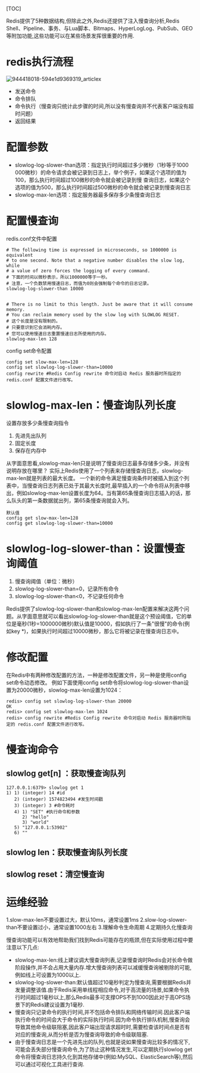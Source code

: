 [TOC]

Redis提供了5种数据结构,但除此之外,Redis还提供了注入慢查询分析,Redis Shell、Pipeline、事务、与Lua脚本、Bitmaps、HyperLogLog、PubSub、GEO等附加功能,这些功能可以在某些场景发挥很重要的作用.

# redis执行流程
![944418018-594e1d9369319_articlex](https://gitee.com/caijingquan/imagebed/raw/master/1610693253_20191127102247812_1786991374.png)

+ 发送命令
+ 命令排队
+ 命令执行（慢查询只统计此步骤的时间,所以没有慢查询并不代表客户端没有超时问题）
+ 返回结果

# 配置参数
+ slowlog-log-slower-than选项：指定执行时间超过多少微秒（1秒等于1000 000微秒）的命令请求会被记录到日志上，举个例子，如果这个选项的值为100，那么执行时间超过100微秒的命令就会被记录到慢 查询日志，如果这个选项的值为500，那么执行时间超过500微秒的命令就会被记录到慢查询日志
+ slowlog-max-len选项：指定服务器最多保存多少条慢查询日志

# 配置慢查询
redis.conf文件中配置
```
# The following time is expressed in microseconds, so 1000000 is equivalent
# to one second. Note that a negative number disables the slow log, while
# a value of zero forces the logging of every command.
# 下面的时间以微秒表示，所以1000000等于一秒。
# 注意，一个负数禁用慢速日志，而值为0则会强制每个命令的日志记录。
slowlog-log-slower-than 10000


# There is no limit to this length. Just be aware that it will consume memory.
# You can reclaim memory used by the slow log with SLOWLOG RESET.
# 这个长度是没有限制的。
# 只要意识到它会消耗内存。
# 您可以使用慢速日志重置慢速日志所使用的内存。
slowlog-max-len 128
```
config set命令配置
```
config set slow-max-len=128
config set slowlog-log-slower-than=10000
config rewrite #Redis Config rewrite 命令对启动 Redis 服务器时所指定的 redis.conf 配置文件进行改写。
```

# slowlog-max-len：慢查询队列长度
设置存放多少条慢查询指令
1. 先进先出队列
2. 固定长度
3. 保存在内存中

从字面意思看,slowlog-max-len只是说明了慢查询日志最多存储多少条，并没有说明存放在哪里？
实际上Redis使用了一个列表来存储慢查询日志，slowlog-max-len就是列表的最大长度。
一个新的命令满足慢查询条件时被插入到这个列表中，当慢查询日志列表已处于其最大长度时,最早插入的一个命令将从列表中移出，例如slowlog-max-len设置长度为64。当有第65条慢查询日志插入的话，那么队头的第一条数据就出列，第65条慢查询就会入列。
```
默认值
config get slow-max-len=128
config get slowlog-log-slower-than=10000
```

# slowlog-log-slower-than：设置慢查询阈值
1. 慢查询阈值（单位：微秒）
2. slowlog-log-slower-than=0，记录所有命令
3. slowlog-log-slower-than<0，不记录任何命令

Redis提供了slowlog-log-slower-than和slowlog-max-len配置来解决这两个问题。从字面意思就可以看出slowlog-log-slower-than就是这个预设阈值，它的单位是毫秒(1秒=1000000微秒)默认值是10000，假如执行了一条"很慢"的命令(例如key *)，如果执行时间超过10000微秒，那么它将被记录在慢查询日志中。

# 修改配置
在Redis中有两种修改配置的方法，一种是修改配置文件，另一种是使用config set命令动态修改。
例如下面使用config set命令将slowlog-log-slower-than设置为20000微秒，slowlog-max-len设置为1024：
```
redis> config set slowlog-log-slower-than 20000
OK
redis> config set slowlog-max-len 1024
redis> config rewrite #Redis Config rewrite 命令对启动 Redis 服务器时所指定的 redis.conf 配置文件进行改写。
```

# 慢查询命令
## slowlog get[n] ：获取慢查询队列
```
127.0.0.1:6379> slowlog get 1
1) 1) (integer) 14 #id
   2) (integer) 1574823494 #发生时间戳
   3) (integer) 3 #命令耗时
   4) 1) "SET" #执行命令和参数
      2) "hello"
      3) "world"
   5) "127.0.0.1:53902"
   6) ""
```
## slowlog len：获取慢查询队列长度
## slowlog reset：清空慢查询

# 运维经验
1.slow-max-len不要设置过大，默认10ms，通常设置1ms
2.slow-log-slower-than不要设置过小，通常设置1000左右
3.理解命令生命周期
4.定期持久化慢查询


慢查询功能可以有效地帮助我们找到Redis可能存在的瓶颈,但在实际使用过程中要注意以下几点:
+ slowlog-max-len:线上建议调大慢查询列表,记录慢查询时Redis会对长命令做阶段操作,并不会占用大量内存.增大慢查询列表可以减缓慢查询被剔除的可能,例如线上可设置为1000以上.
+ slowlog-log-slower-than:默认值超过10毫秒判定为慢查询,需要根据Redis并发量调整该值.由于Redis采用单线程相应命令,对于高流量的场景,如果命令执行时间超过1毫秒以上,那么Redis最多可支撑OPS不到1000因此对于高OPS场景下的Redis建议设置为1毫秒.
+ 慢查询只记录命令的执行时间,并不包括命令排队和网络传输时间.因此客户端执行命令的时间会大于命令的实际执行时间.因为命令执行排队机制,慢查询会导致其他命令级联阻塞,因此客户端出现请求超时时,需要检查该时间点是否有对应的慢查询,从而分析是否为慢查询导致的命令级联阻塞.
+ 由于慢查询日志是一个先进先出的队列,也就是说如果慢查询比较多的情况下,可能会丢失部分慢查询命令,为了防止这种情况发生,可以定期执行slowlog get命令将慢查询日志持久化到其他存储中(例如:MySQL、ElasticSearch等),然后可以通过可视化工具进行查询.


